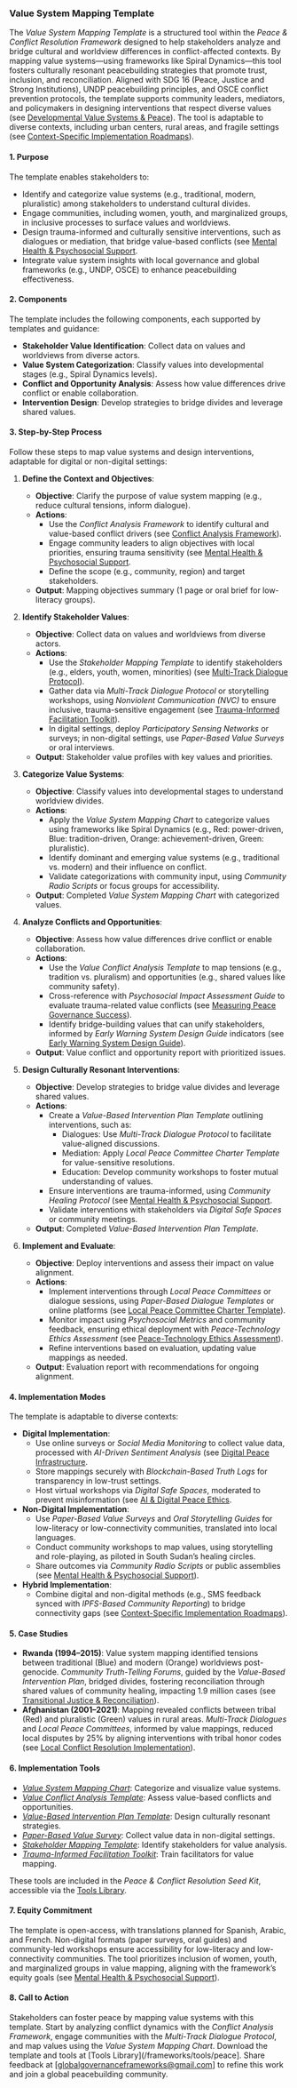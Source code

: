 ### Value System Mapping Template

The *Value System Mapping Template* is a structured tool within the *Peace & Conflict Resolution Framework* designed to help stakeholders analyze and bridge cultural and worldview differences in conflict-affected contexts. By mapping value systems—using frameworks like Spiral Dynamics—this tool fosters culturally resonant peacebuilding strategies that promote trust, inclusion, and reconciliation. Aligned with SDG 16 (Peace, Justice and Strong Institutions), UNDP peacebuilding principles, and OSCE conflict prevention protocols, the template supports community leaders, mediators, and policymakers in designing interventions that respect diverse values (see [Developmental Value Systems & Peace](/frameworks/docs/implementation/peace#developmental-value-systems)). The tool is adaptable to diverse contexts, including urban centers, rural areas, and fragile settings (see [Context-Specific Implementation Roadmaps](/frameworks/docs/implementation/peace#context-specific-roadmaps)).

#### 1. Purpose
The template enables stakeholders to:
- Identify and categorize value systems (e.g., traditional, modern, pluralistic) among stakeholders to understand cultural divides.
- Engage communities, including women, youth, and marginalized groups, in inclusive processes to surface values and worldviews.
- Design trauma-informed and culturally sensitive interventions, such as dialogues or mediation, that bridge value-based conflicts (see [Mental Health & Psychosocial Support](/frameworks/docs/implementation/peace#mental-health]).
- Integrate value system insights with local governance and global frameworks (e.g., UNDP, OSCE) to enhance peacebuilding effectiveness.

#### 2. Components
The template includes the following components, each supported by templates and guidance:
- **Stakeholder Value Identification**: Collect data on values and worldviews from diverse actors.
- **Value System Categorization**: Classify values into developmental stages (e.g., Spiral Dynamics levels).
- **Conflict and Opportunity Analysis**: Assess how value differences drive conflict or enable collaboration.
- **Intervention Design**: Develop strategies to bridge divides and leverage shared values.

#### 3. Step-by-Step Process
Follow these steps to map value systems and design interventions, adaptable for digital or non-digital settings:

1. **Define the Context and Objectives**:
   - **Objective**: Clarify the purpose of value system mapping (e.g., reduce cultural tensions, inform dialogue).
   - **Actions**:
     - Use the *Conflict Analysis Framework* to identify cultural and value-based conflict drivers (see [Conflict Analysis Framework](/frameworks/docs/implementation/peace#conflict-analysis-framework)).
     - Engage community leaders to align objectives with local priorities, ensuring trauma sensitivity (see [Mental Health & Psychosocial Support](/frameworks/docs/implementation/peace#mental-health]).
     - Define the scope (e.g., community, region) and target stakeholders.
   - **Output**: Mapping objectives summary (1 page or oral brief for low-literacy groups).

2. **Identify Stakeholder Values**:
   - **Objective**: Collect data on values and worldviews from diverse actors.
   - **Actions**:
     - Use the *Stakeholder Mapping Template* to identify stakeholders (e.g., elders, youth, women, minorities) (see [Multi-Track Dialogue Protocol](/frameworks/docs/implementation/peace#multi-track-dialogue-protocol)).
     - Gather data via *Multi-Track Dialogue Protocol* or storytelling workshops, using *Nonviolent Communication (NVC)* to ensure inclusive, trauma-sensitive engagement (see [Trauma-Informed Facilitation Toolkit](/frameworks/docs/implementation/peace#trauma-informed-toolkit)).
     - In digital settings, deploy *Participatory Sensing Networks* or surveys; in non-digital settings, use *Paper-Based Value Surveys* or oral interviews.
   - **Output**: Stakeholder value profiles with key values and priorities.

3. **Categorize Value Systems**:
   - **Objective**: Classify values into developmental stages to understand worldview divides.
   - **Actions**:
     - Apply the *Value System Mapping Chart* to categorize values using frameworks like Spiral Dynamics (e.g., Red: power-driven, Blue: tradition-driven, Orange: achievement-driven, Green: pluralistic).
     - Identify dominant and emerging value systems (e.g., traditional vs. modern) and their influence on conflict.
     - Validate categorizations with community input, using *Community Radio Scripts* or focus groups for accessibility.
   - **Output**: Completed *Value System Mapping Chart* with categorized values.

4. **Analyze Conflicts and Opportunities**:
   - **Objective**: Assess how value differences drive conflict or enable collaboration.
   - **Actions**:
     - Use the *Value Conflict Analysis Template* to map tensions (e.g., tradition vs. pluralism) and opportunities (e.g., shared values like community safety).
     - Cross-reference with *Psychosocial Impact Assessment Guide* to evaluate trauma-related value conflicts (see [Measuring Peace Governance Success](/frameworks/docs/implementation/peace#measuring-success)).
     - Identify bridge-building values that can unify stakeholders, informed by *Early Warning System Design Guide* indicators (see [Early Warning System Design Guide](/frameworks/docs/implementation/peace#early-warning-system-design-guide)).
   - **Output**: Value conflict and opportunity report with prioritized issues.

5. **Design Culturally Resonant Interventions**:
   - **Objective**: Develop strategies to bridge value divides and leverage shared values.
   - **Actions**:
     - Create a *Value-Based Intervention Plan Template* outlining interventions, such as:
       - Dialogues: Use *Multi-Track Dialogue Protocol* to facilitate value-aligned discussions.
       - Mediation: Apply *Local Peace Committee Charter Template* for value-sensitive resolutions.
       - Education: Develop community workshops to foster mutual understanding of values.
     - Ensure interventions are trauma-informed, using *Community Healing Protocol* (see [Mental Health & Psychosocial Support](/frameworks/docs/implementation/peace#mental-health]).
     - Validate interventions with stakeholders via *Digital Safe Spaces* or community meetings.
   - **Output**: Completed *Value-Based Intervention Plan Template*.

6. **Implement and Evaluate**:
   - **Objective**: Deploy interventions and assess their impact on value alignment.
   - **Actions**:
     - Implement interventions through *Local Peace Committees* or dialogue sessions, using *Paper-Based Dialogue Templates* or online platforms (see [Local Peace Committee Charter Template](/frameworks/docs/implementation/peace#local-peace-committee-charter-template)).
     - Monitor impact using *Psychosocial Metrics* and community feedback, ensuring ethical deployment with *Peace-Technology Ethics Assessment* (see [Peace-Technology Ethics Assessment](/frameworks/docs/implementation/peace#peace-technology-ethics-assessment)).
     - Refine interventions based on evaluation, updating value mappings as needed.
   - **Output**: Evaluation report with recommendations for ongoing alignment.

#### 4. Implementation Modes
The template is adaptable to diverse contexts:
- **Digital Implementation**:
  - Use online surveys or *Social Media Monitoring* to collect value data, processed with *AI-Driven Sentiment Analysis* (see [Digital Peace Infrastructure](/frameworks/docs/implementation/peace#digital-infrastructure]).
  - Store mappings securely with *Blockchain-Based Truth Logs* for transparency in low-trust settings.
  - Host virtual workshops via *Digital Safe Spaces*, moderated to prevent misinformation (see [AI & Digital Peace Ethics](/frameworks/docs/implementation/peace#ai-ethics]).
- **Non-Digital Implementation**:
  - Use *Paper-Based Value Surveys* and *Oral Storytelling Guides* for low-literacy or low-connectivity communities, translated into local languages.
  - Conduct community workshops to map values, using storytelling and role-playing, as piloted in South Sudan’s healing circles.
  - Share outcomes via *Community Radio Scripts* or public assemblies (see [Mental Health & Psychosocial Support](/frameworks/docs/implementation/peace#mental-health)).
- **Hybrid Implementation**:
  - Combine digital and non-digital methods (e.g., SMS feedback synced with *IPFS-Based Community Reporting*) to bridge connectivity gaps (see [Context-Specific Implementation Roadmaps](/frameworks/docs/implementation/peace#context-specific-roadmaps)).

#### 5. Case Studies
- **Rwanda (1994–2015)**: Value system mapping identified tensions between traditional (Blue) and modern (Orange) worldviews post-genocide. *Community Truth-Telling Forums*, guided by the *Value-Based Intervention Plan*, bridged divides, fostering reconciliation through shared values of community healing, impacting 1.9 million cases (see [Transitional Justice & Reconciliation](/frameworks/docs/implementation/peace#transitional-justice)).
- **Afghanistan (2001–2021)**: Mapping revealed conflicts between tribal (Red) and pluralistic (Green) values in rural areas. *Multi-Track Dialogues* and *Local Peace Committees*, informed by value mappings, reduced local disputes by 25% by aligning interventions with tribal honor codes (see [Local Conflict Resolution Implementation](/frameworks/docs/implementation/peace#local-implementation)).

#### 6. Implementation Tools
- *[Value System Mapping Chart](/frameworks/tools/peace/value-system-mapping-chart-en.pdf)*: Categorize and visualize value systems.
- *[Value Conflict Analysis Template](/frameworks/tools/peace/value-conflict-analysis-template-en.pdf)*: Assess value-based conflicts and opportunities.
- *[Value-Based Intervention Plan Template](/frameworks/tools/peace/value-based-intervention-plan-template-en.pdf)*: Design culturally resonant strategies.
- *[Paper-Based Value Survey](/frameworks/tools/peace/paper-based-value-survey-en.pdf)*: Collect value data in non-digital settings.
- *[Stakeholder Mapping Template](/frameworks/tools/peace/stakeholder-mapping-template-en.pdf)*: Identify stakeholders for value analysis.
- *[Trauma-Informed Facilitation Toolkit](/frameworks/tools/peace/trauma-informed-toolkit-en.pdf)*: Train facilitators for value mapping.

These tools are included in the *Peace & Conflict Resolution Seed Kit*, accessible via the [Tools Library](/frameworks/tools/peace).

#### 7. Equity Commitment
The template is open-access, with translations planned for Spanish, Arabic, and French. Non-digital formats (paper surveys, oral guides) and community-led workshops ensure accessibility for low-literacy and low-connectivity communities. The tool prioritizes inclusion of women, youth, and marginalized groups in value mapping, aligning with the framework’s equity goals (see [Mental Health & Psychosocial Support](/frameworks/docs/implementation/peace#mental-health)).

#### 8. Call to Action
Stakeholders can foster peace by mapping value systems with this template. Start by analyzing conflict dynamics with the *Conflict Analysis Framework*, engage communities with the *Multi-Track Dialogue Protocol*, and map values using the *Value System Mapping Chart*. Download the template and tools at [Tools Library](/frameworks/tools/peace]. Share feedback at [globalgovernanceframeworks@gmail.com] to refine this work and join a global peacebuilding community.